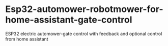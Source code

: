 # Esp32-automower-robotmower-for-home-assistant-gate-control
ESP32 electric automower-gate control with feedback and optional control from home assistant
